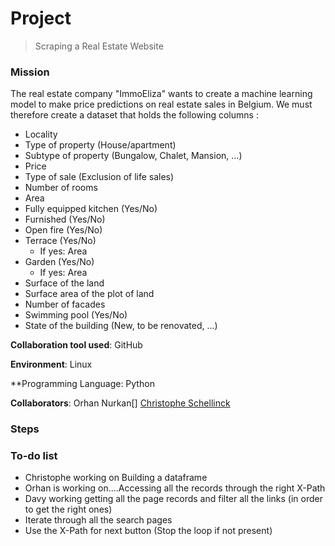 # Project
> Scraping a Real Estate Website

### Mission
The real estate company "ImmoEliza" wants to create a machine learning model to make price predictions on real estate sales in Belgium. We must therefore create a dataset that holds the following columns :

- Locality
- Type of property (House/apartment)
- Subtype of property (Bungalow, Chalet, Mansion, ...)
- Price
- Type of sale (Exclusion of life sales)
- Number of rooms
- Area
- Fully equipped kitchen (Yes/No)
- Furnished (Yes/No)
- Open fire (Yes/No)
- Terrace (Yes/No) 
    - If yes: Area
- Garden (Yes/No)
   - If yes: Area
- Surface of the land
- Surface area of the plot of land
- Number of facades
- Swimming pool (Yes/No)
- State of the building (New, to be renovated, ...)

**Collaboration tool used**: GitHub

**Environment**: Linux

**Programming Language: Python

**Collaborators**: Orhan Nurkan[] [Christophe Schellinck](https://github.com/christopheschellinck)

### Steps





### To-do list
- Christophe working on Building a dataframe
- Orhan is working on....Accessing all the records through the right X-Path
- Davy working getting all the page records and filter all the links (in order to get the right ones)                
- Iterate through all the search pages
- Use the X-Path for next button (Stop the loop if not present)
